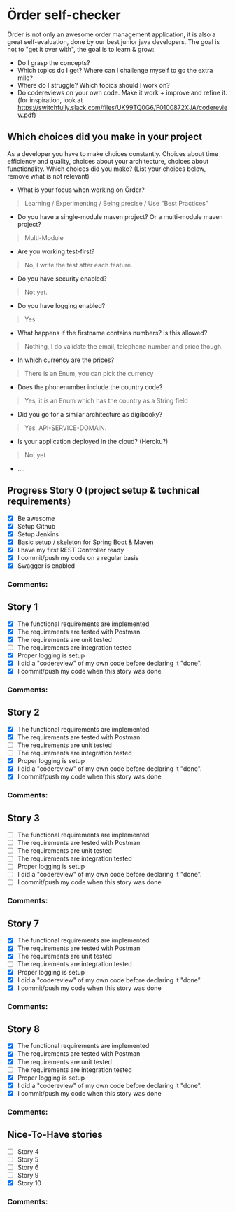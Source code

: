 # Örder self-checker
Örder is not only an awesome order management application, it is also a great self-evaluation, done by our best junior java developers.
The goal is not to "get it over with", the goal is to learn & grow:
 - Do I grasp the concepts?
 - Which topics do I get? Where can I challenge myself to go the extra mile?
 - Where do I struggle? Which topics should I work on?
 - Do codereviews on your own code. Make it work + improve and refine it. (for inspiration, look at https://switchfully.slack.com/files/UK99TQ0G6/F0100872XJA/codereview.pdf)
## Which choices did you make in your project
As a developer you have to make choices constantly.
Choices about time efficiency and quality, choices about your architecture, choices about functionality.
Which choices did you make? (List your choices below, remove what is not relevant)
 - What is your focus when working on Örder?
 > Learning / Experimenting / Being precise / Use "Best Practices"
 - Do you have a single-module maven project? Or a multi-module maven project?
 > Multi-Module
 - Are you working test-first?
 > No, I write the test after each feature.
 - Do you have security enabled?
 > Not yet.
 - Do you have logging enabled?
 > Yes
 - What happens if the firstname contains numbers? Is this allowed?
 > Nothing, I do validate the email, telephone number and price though.
 - In which currency are the prices?
 > There is an Enum, you can pick the currency
 - Does the phonenumber include the country code?
 > Yes, it is an Enum which has the country as a String field
 - Did you go for a similar architecture as digibooky?
 > Yes, API-SERVICE-DOMAIN.
 - Is your application deployed in the cloud? (Heroku?)
 > Not yet
 - ....
## Progress Story 0 (project setup & technical requirements)
 - [x] Be awesome
 - [x] Setup Github
 - [x] Setup Jenkins
 - [x] Basic setup / skeleton for Spring Boot & Maven
 - [x] I have my first REST Controller ready
 - [x] I commit/push my code on a regular basis
 - [x] Swagger is enabled
### Comments:
## Story 1
 - [x] The functional requirements are implemented
 - [x] The requirements are tested with Postman
 - [x] The requirements are unit tested
 - [ ] The requirements are integration tested
 - [x] Proper logging is setup
 - [x] I did a "codereview" of my own code before declaring it "done".
 - [x] I commit/push my code when this story was done
### Comments:
## Story 2
 - [x] The functional requirements are implemented
 - [x] The requirements are tested with Postman
 - [ ] The requirements are unit tested
 - [ ] The requirements are integration tested
 - [x] Proper logging is setup
 - [x] I did a "codereview" of my own code before declaring it "done".
 - [x] I commit/push my code when this story was done
### Comments:
## Story 3
 - [ ] The functional requirements are implemented
 - [ ] The requirements are tested with Postman
 - [ ] The requirements are unit tested
 - [ ] The requirements are integration tested
 - [ ] Proper logging is setup
 - [ ] I did a "codereview" of my own code before declaring it "done".
 - [ ] I commit/push my code when this story was done
### Comments: 
## Story 7
 - [x] The functional requirements are implemented
 - [x] The requirements are tested with Postman
 - [x] The requirements are unit tested
 - [ ] The requirements are integration tested
 - [x] Proper logging is setup
 - [x] I did a "codereview" of my own code before declaring it "done".
 - [x] I commit/push my code when this story was done
### Comments: 
## Story 8
 - [x] The functional requirements are implemented
 - [x] The requirements are tested with Postman
 - [x] The requirements are unit tested
 - [ ] The requirements are integration tested
 - [x] Proper logging is setup
 - [x] I did a "codereview" of my own code before declaring it "done".
 - [x] I commit/push my code when this story was done
### Comments: 
## Nice-To-Have stories
 - [ ] Story 4
 - [ ] Story 5
 - [ ] Story 6
 - [ ] Story 9
 - [x] Story 10
### Comments: